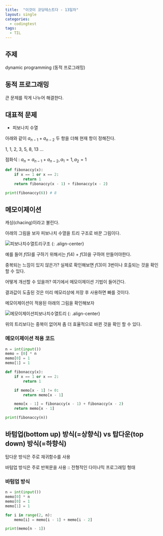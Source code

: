 ```yaml
---
title:  "이것이 코딩테스트다 - 13일차"
layout: single
categories:
  - codingtest
tags:
  - TIL
---
```


## 주제
dynamic programming (동적 프로그래밍)

## 동적 프로그래밍
큰 문제를 작게 나누어 해결한다.

## 대표적 문제
- 피보나치 수열

아래와 같이 $a_{n-1} + a_{n-2}$ 두 항을 더해 현재 항이 정해진다.

1, 1, 2, 3, 5, 8, 13 ...

점화식 : $a_n = a_{n-1} + a_{n-2}, a_1 = 1, a_2 = 1$

```python
def fibonaccy(x):
    if x == 1 or x == 2:
        return 1
    return fibonaccy(x - 1) + fibonaccy(x - 2)

print(fibonaccy(6)) # 8
```

## 메모이제이션
캐싱(chacing)이라고 불린다.

아래의 그림을 보자 피보나치 수열을 트리 구조로 바꾼 그림이다.

![피보나치수열트리구조](https://github.com/user-attachments/assets/b98462d2-b7f4-4526-ab52-d22450ad7883)
{: .align-center}

예를 들어 $f(5)$를 구하기 위해서는 $f(4)$ + $f(3)$을 구하여 만들어야한다.

중복되는 느낌이 있지 않은가? 실제로 확인해보면 $f(3)$이 3번이나 호출되는 것을 확인 할 수 있다.

어떻게 개선할 수 있을까? 여기에서 메모이제이션 기법이 들어간다.

결과값이 도출된 것은 미리 메모리상에 저장 후 사용하면 빠를 것이다.

메모이제이션이 적용된 아래의 그림을 확인해보자

![메모이제이션피보나치수열트리](https://github.com/user-attachments/assets/b87e30a4-acdc-45fa-b94d-b7cf4d75a9b3)
{: .align-center}

위의 트리보다는 중복이 없어져 좀 더 효율적으로 바뀐 것을 확인 할 수 있다.

### 메모이제이션 적용 코드
```python
n = int(input())
memo = [0] * n
memo[0] = 1
memo[1] = 1

def fibonaccy(x):
    if x == 1 or x == 2:
        return 1

    if memo[x - 1] != 0:
        return memo[x - 1]

    memo[x - 1] = fibonaccy(x - 1) + fibonaccy(x - 2)
    return memo[x - 1]

print(fibonaccy(n))
```

## 바텀업(bottom up) 방식(=상향식) vs 탑다운(top down) 방식(=하향식)
탑다운 방식은 주로 재귀함수를 사용

바텀업 방식은 주로 반복문을 사용 :: 전형적인 다이나믹 프로그래밍 형태

### 바텀업 방식
```python
n = int(input())
memo[0] * n
memo[0] = 1
memo[1] = 1

for i in range(2, n):
    memo[i] = memo[i - 1] + memo[i - 2]

print(memo[n - 1])
```




